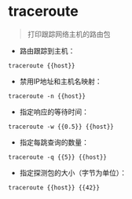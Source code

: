 # traceroute

> 打印跟踪网络主机的路由包

- 路由跟踪到主机：

`traceroute {{host}}`

- 禁用IP地址和主机名映射：

`traceroute -n {{host}}`

- 指定响应的等待时间：

`traceroute -w {{0.5}} {{host}}`

- 指定每跳查询的数量：

`traceroute -q {{5}} {{host}}`

- 指定探测包的大小（字节为单位）：

`traceroute {{host}} {{42}}`

[#]: contributors: ([启威])